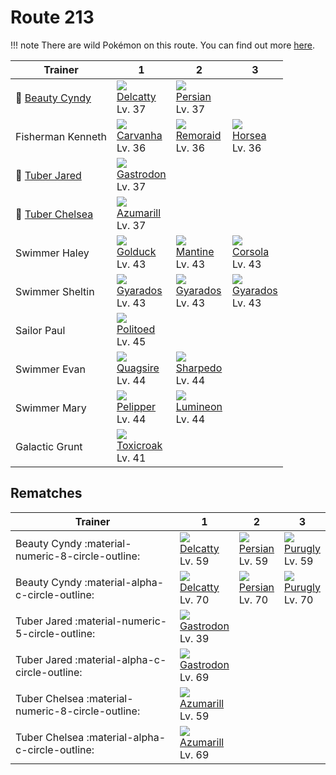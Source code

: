 # Route 213

!!! note
    There are wild Pokémon on this route. You can find out more [here](../../wild_pokemon/route_213/).


Trainer                              | 1                                 | 2                                | 3
---                                  | ---                               | ---                              | ---
:repeat: [Beauty Cyndy](#rematches)  | ![][301]<br>[Delcatty]<br>Lv. 37  | ![][053]<br>[Persian]<br>Lv. 37  | &nbsp;
Fisherman Kenneth                    | ![][318]<br>[Carvanha]<br>Lv. 36  | ![][223]<br>[Remoraid]<br>Lv. 36 | ![][116]<br>[Horsea]<br>Lv. 36
:repeat: [Tuber Jared](#rematches)   | ![][423]<br>[Gastrodon]<br>Lv. 37 | &nbsp;                           | &nbsp;
:repeat: [Tuber Chelsea](#rematches) | ![][184]<br>[Azumarill]<br>Lv. 37 | &nbsp;                           | &nbsp;
Swimmer Haley                        | ![][055]<br>[Golduck]<br>Lv. 43   | ![][226]<br>[Mantine]<br>Lv. 43  | ![][222]<br>[Corsola]<br>Lv. 43
Swimmer Sheltin                      | ![][130]<br>[Gyarados]<br>Lv. 43  | ![][130]<br>[Gyarados]<br>Lv. 43 | ![][130]<br>[Gyarados]<br>Lv. 43
Sailor Paul                          | ![][186]<br>[Politoed]<br>Lv. 45  | &nbsp;                           | &nbsp;
Swimmer Evan                         | ![][195]<br>[Quagsire]<br>Lv. 44  | ![][319]<br>[Sharpedo]<br>Lv. 44 | &nbsp;
Swimmer Mary                         | ![][279]<br>[Pelipper]<br>Lv. 44  | ![][457]<br>[Lumineon]<br>Lv. 44 | &nbsp;
Galactic Grunt                       | ![][454]<br>[Toxicroak]<br>Lv. 41 | &nbsp;                           | &nbsp;

## Rematches

Trainer                                           | 1                                 | 2                               | 3
---                                               | ---                               | ---                             | ---
Beauty Cyndy :material-numeric-8-circle-outline:  | ![][301]<br>[Delcatty]<br>Lv. 59  | ![][053]<br>[Persian]<br>Lv. 59 | ![][432]<br>[Purugly]<br>Lv. 59
Beauty Cyndy :material-alpha-c-circle-outline:    | ![][301]<br>[Delcatty]<br>Lv. 70  | ![][053]<br>[Persian]<br>Lv. 70 | ![][432]<br>[Purugly]<br>Lv. 70
Tuber Jared :material-numeric-5-circle-outline:   | ![][423]<br>[Gastrodon]<br>Lv. 39 | &nbsp;                          | &nbsp;
Tuber Jared :material-alpha-c-circle-outline:     | ![][423]<br>[Gastrodon]<br>Lv. 69 | &nbsp;                          | &nbsp;
Tuber Chelsea :material-numeric-8-circle-outline: | ![][184]<br>[Azumarill]<br>Lv. 59 | &nbsp;                          | &nbsp;
Tuber Chelsea :material-alpha-c-circle-outline:   | ![][184]<br>[Azumarill]<br>Lv. 69 | &nbsp;                          | &nbsp;

[Persian]: ../../pokemon_changes/053/
[Golduck]: ../../pokemon_changes/055/
[Horsea]: ../../pokemon_changes/116/
[Gyarados]: ../../pokemon_changes/130/
[Azumarill]: ../../pokemon_changes/184/
[Politoed]: ../../pokemon_changes/186/
[Quagsire]: ../../pokemon_changes/195/
[Corsola]: ../../pokemon_changes/222/
[Remoraid]: ../../pokemon_changes/223/
[Mantine]: ../../pokemon_changes/226/
[Pelipper]: ../../pokemon_changes/279/
[Delcatty]: ../../pokemon_changes/301/
[Carvanha]: ../../pokemon_changes/318/
[Sharpedo]: ../../pokemon_changes/319/
[Gastrodon]: ../../pokemon_changes/423/
[Purugly]: ../../pokemon_changes/432/
[Toxicroak]: ../../pokemon_changes/454/
[Lumineon]: ../../pokemon_changes/457/
[053]: ../img/pokemon/053.png
[055]: ../img/pokemon/055.png
[116]: ../img/pokemon/116.png
[130]: ../img/pokemon/130.png
[184]: ../img/pokemon/184.png
[186]: ../img/pokemon/186.png
[195]: ../img/pokemon/195.png
[222]: ../img/pokemon/222.png
[223]: ../img/pokemon/223.png
[226]: ../img/pokemon/226.png
[279]: ../img/pokemon/279.png
[301]: ../img/pokemon/301.png
[318]: ../img/pokemon/318.png
[319]: ../img/pokemon/319.png
[423]: ../img/pokemon/423.png
[432]: ../img/pokemon/432.png
[454]: ../img/pokemon/454.png
[457]: ../img/pokemon/457.png

